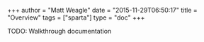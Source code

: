 +++
author = "Matt Weagle"
date = "2015-11-29T06:50:17"
title = "Overview"
tags = ["sparta"]
type = "doc"
+++

TODO: Walkthrough documentation
